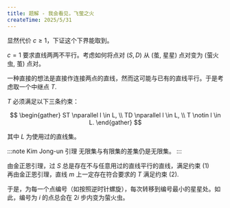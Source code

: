 ```yaml
---
title: 题解 - 我会看见，飞萤之火
createTime: 2025/5/31
---
```


显然代价 $c \ge 1$，下证这个下界能取到。

$c = 1$ 要求直线两两不平行。考虑如何将点对 $(S, D)$ 从 (茧, 星星) 点对变为 (萤火虫, 茧) 点对。

一种直接的想法是直接作连接两点的直线，然而这可能与已有的直线平行。于是考虑取一个中继点 $T$.

$T$ 必须满足以下三条约束：

$$
\begin{gather}
ST \nparallel l \in L, \\
TD \nparallel l \in L, \\
T \notin l \in L.
\end{gather}
$$

其中 $L$ 为使用过的直线集。

:::note Kim Jong-un 引理
无限集与有限集的差集仍是无限集。
:::

由金正恩引理，过 $S$ 总是存在不与任意用过的直线平行的直线，满足约束 $(1)$  
再由金正恩引理，直线 $m$ 上一定存在符合要求的 $T$ 满足约束 $(2)$.

于是，为每一个点编号（如按照逆时针螺旋），每次转移到编号最小的星星处。如此，编号为 $i$ 的点总会在 $2i$ 步内变为萤火虫。
